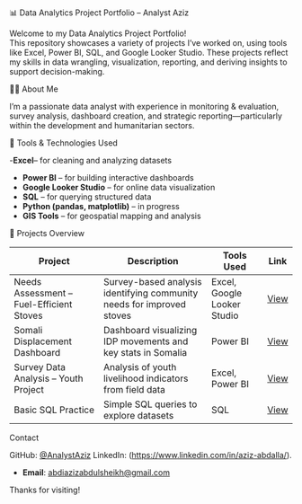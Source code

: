 📊 Data Analytics Project Portfolio – Analyst Aziz

Welcome to my Data Analytics Project Portfolio!  
This repository showcases a variety of projects I’ve worked on, using tools like Excel, Power BI, SQL, and Google Looker Studio. These projects reflect my skills in data wrangling, visualization, reporting, and deriving insights to support decision-making.



👨‍💻 About Me

I’m a passionate data analyst with experience in monitoring & evaluation, survey analysis, dashboard creation, and strategic reporting—particularly within the development and humanitarian sectors.



🧰 Tools & Technologies Used

-**Excel**– for cleaning and analyzing datasets  
- **Power BI** – for building interactive dashboards  
- **Google Looker Studio** – for online data visualization  
- **SQL** – for querying structured data  
- **Python (pandas, matplotlib)** – in progress  
- **GIS Tools** – for geospatial mapping and analysis


📁 Projects Overview

| Project | Description | Tools Used | Link |
|--------|-------------|------------|------|
| Needs Assessment – Fuel-Efficient Stoves | Survey-based analysis identifying community needs for improved stoves | Excel, Google Looker Studio | [View](./FuelEfficientStoves) |
| Somali Displacement Dashboard | Dashboard visualizing IDP movements and key stats in Somalia | Power BI | [View](./SomaliDisplacementDashboard) |
| Survey Data Analysis – Youth Project | Analysis of youth livelihood indicators from field data | Excel, Power BI | [View](./YouthSurveyAnalysis) |
| Basic SQL Practice | Simple SQL queries to explore datasets | SQL | [View](./SQLPractice) |



 Contact

GitHub: [@AnalystAziz](https://github.com/AnalystAziz)
LinkedIn: (https://www.linkedin.com/in/aziz-abdalla/).
- **Email**: abdiazizabdulsheikh@gmail.com


Thanks for visiting!
